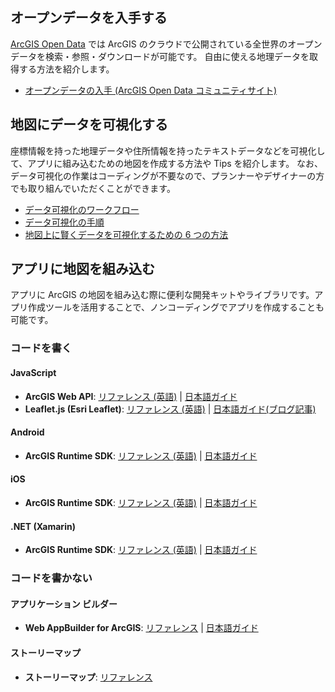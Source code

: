## オープンデータを入手する

<a href="https://opendata.arcgis.com/" target="_blank">ArcGIS Open Data</a> では ArcGIS のクラウドで公開されている全世界のオープンデータを検索・参照・ダウンロードが可能です。
自由に使える地理データを取得する方法を紹介します。

* [オープンデータの入手 (ArcGIS Open Data コミュニティサイト)](https://github.com/wakanasato/Hackathon-support/blob/master/GetOpenData/README.md)

## 地図にデータを可視化する

座標情報を持った地理データや住所情報を持ったテキストデータなどを可視化して、アプリに組み込むための地図を作成する方法や Tips を紹介します。
なお、データ可視化の作業はコーディングが不要なので、プランナーやデザイナーの方でも取り組んでいただくことができます。

* [データ可視化のワークフロー](https://github.com/ynunokawa/data-viz/tree/gh-pages/docs/workflow-with-arcgis)
* [データ可視化の手順](https://github.com/wakanasato/Hackathon-support/blob/master/VisualizeMap/README.md)
* [地図上に賢くデータを可視化するための 6 つの方法](https://github.com/ynunokawa/data-viz/tree/gh-pages/docs/6ways-to-improve-your-maps)

## アプリに地図を組み込む

アプリに ArcGIS の地図を組み込む際に便利な開発キットやライブラリです。アプリ作成ツールを活用することで、ノンコーディングでアプリを作成することも可能です。

### コードを書く

#### JavaScript
  * __ArcGIS Web API__: <a href="https://developers.arcgis.com/javascript/" target="_blank">リファレンス (英語)</a> | [日本語ガイド](../create-startup-app-js/)
  * __Leaflet.js (Esri Leaflet)__: <a href="https://esri.github.io/esri-leaflet/" target="_blank">リファレンス (英語)</a> | [日本語ガイド(ブログ記事)](https://geonet.esri.com/groups/devcom-jp/content?query=Esri+Leaflet+Tips)

#### Android
  * __ArcGIS Runtime SDK__: <a href="https://developers.arcgis.com/android/latest/" target="_blank">リファレンス (英語)</a> | [日本語ガイド](../create-startup-app-android/)

#### iOS
  * __ArcGIS Runtime SDK__: <a href="https://developers.arcgis.com/ios/latest/" target="_blank">リファレンス (英語)</a> | [日本語ガイド](../create-startup-app-ios/)

#### .NET (Xamarin)
  * __ArcGIS Runtime SDK__: <a href="https://developers.arcgis.com/net/latest/" target="_blank">リファレンス (英語)</a> | [日本語ガイド](../create-startup-app-dotnet/)

### コードを書かない

#### アプリケーション ビルダー
  * __Web AppBuilder for ArcGIS__: <a href="https://doc.arcgis.com/ja/web-appbuilder/" target="_blank">リファレンス</a> | [日本語ガイド](../webappbuilder/create-startup-app-wab/)

#### ストーリーマップ
  * __ストーリーマップ__: <a href="https://storymaps.arcgis.com/" target="_blank">リファレンス</a>
